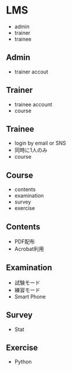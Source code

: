 # LMS
- admin
- trainer
- trainee

## Admin
- trainer accout

## Trainer
- trainee account
- course

## Trainee
- login by email or SNS
- 同時に1人のみ
- course

## Course
- contents
- examination
- survey
- exercise

## Contents
- PDF配布
- Acrobat利用

## Examination
- 試験モード
- 練習モード
- Smart Phone

## Survey
- Stat

## Exercise
- Python
